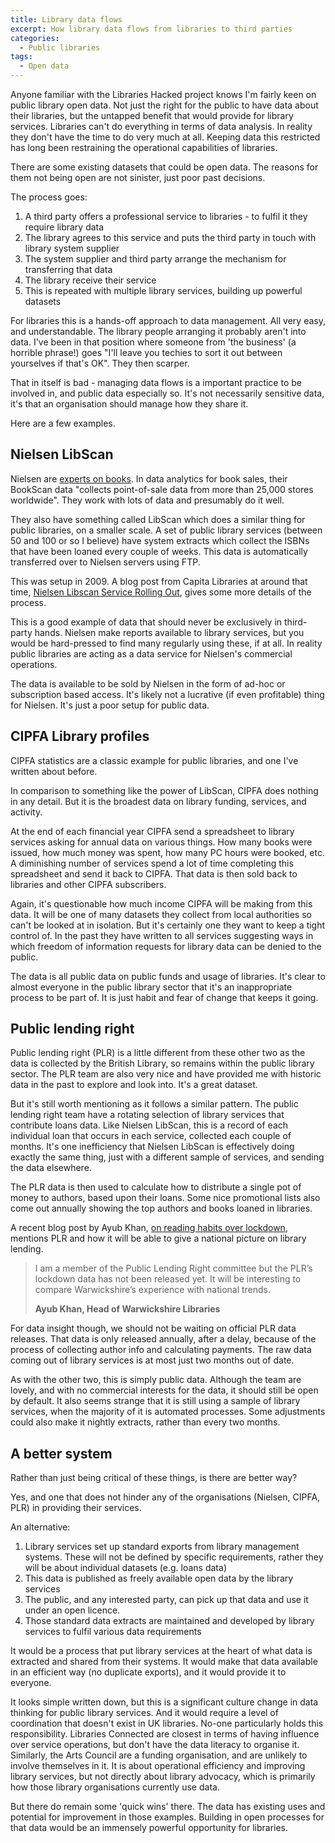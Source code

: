 ```yaml
---
title: Library data flows
excerpt: How library data flows from libraries to third parties
categories:
  - Public libraries 
tags:
  - Open data
---
```


Anyone familiar with the Libraries Hacked project knows I'm fairly keen on public library open data. Not just the right for the public to have data about their libraries, but the untapped benefit that would provide for library services. Libraries can't do everything in terms of data analysis. In reality they don't have the time to do very much at all. Keeping data this restricted has long been restraining the operational capabilities of libraries.

There are some existing datasets that could be open data. The reasons for them not being open are not sinister, just poor past decisions.

The process goes:

1. A third party offers a professional service to libraries - to fulfil it they require library data
2. The library agrees to this service and puts the third party in touch with library system supplier
3. The system supplier and third party arrange the mechanism for transferring that data
4. The library receive their service
5. This is repeated with multiple library services, building up powerful datasets

For libraries this is a hands-off approach to data management. All very easy, and understandable. The library people arranging it probably aren't into data. I've been in that position where someone from 'the business' (a horrible phrase!) goes "I'll leave you techies to sort it out between yourselves if that's OK". They then scarper.

That in itself is bad - managing data flows is a important practice to be involved in, and public data especially so. It's not necessarily sensitive data, it's that an organisation should manage how they share it.

Here are a few examples.

## Nielsen LibScan

Nielsen are [experts on books](https://nielsenbook.co.uk/). In data analytics for book sales, their BookScan data "collects point-of-sale data from more than 25,000 stores worldwide". They work with lots of data and presumably do it well.

They also have something called LibScan which does a similar thing for public libraries, on a smaller scale. A set of public library services (between 50 and 100 or so I believe) have system extracts which collect the ISBNs that have been loaned every couple of weeks. This data is automatically transferred over to Nielsen servers using FTP.

This was setup in 2009. A blog post from Capita Libraries at around that time, [Nielsen Libscan Service Rolling Out](https://blogs.capita-libraries.co.uk/decisions/2009/06/01/nielsen-libscan-service-rolling-out/), gives some more details of the process.

This is a good example of data that should never be exclusively in third-party hands. Nielsen make reports available to library services, but you would be hard-pressed to find many regularly using these, if at all. In reality public libraries are acting as a data service for Nielsen's commercial operations.

The data is available to be sold by Nielsen in the form of ad-hoc or subscription based access. It's likely not a lucrative (if even profitable) thing for Nielsen. It's just a poor setup for public data.

## CIPFA Library profiles

CIPFA statistics are a classic example for public libraries, and one I've written about before.

In comparison to something like the power of LibScan, CIPFA does nothing in any detail. But it is the broadest data on library funding, services, and activity.

At the end of each financial year CIPFA send a spreadsheet to library services asking for annual data on various things. How many books were issued, how much money was spent, how many PC hours were booked, etc. A diminishing number of services spend a lot of time completing this spreadsheet and send it back to CIPFA. That data is then sold back to libraries and other CIPFA subscribers.

Again, it's questionable how much income CIPFA will be making from this data. It will be one of many datasets they collect from local authorities so can't be looked at in isolation. But it's certainly one they want to keep a tight control of. In the past they have written to all services suggesting ways in which freedom of information requests for library data can be denied to the public.

The data is all public data on public funds and usage of libraries. It's clear to almost everyone in the public library sector that it's an inappropriate process to be part of. It is just habit and fear of change that keeps it going.

## Public lending right

Public lending right (PLR) is a little different from these other two as the data is collected by the British Library, so remains within the public library sector. The PLR team are also very nice and have provided me with historic data in the past to explore and look into. It's a great dataset.

But it's still worth mentioning as it follows a similar pattern. The public lending right team have a rotating selection of library services that contribute loans data. Like Nielsen LibScan, this is a record of each individual loan that occurs in each service, collected each couple of months. It's one inefficiency that Nielsen LibScan is effectively doing exactly the same thing, just with a different sample of services, and sending the data elsewhere.

The PLR data is then used to calculate how to distribute a single pot of money to authors, based upon their loans. Some nice promotional lists also come out annually showing the top authors and books loaned in libraries.

A recent blog post by Ayub Khan, [on reading habits over lockdown](https://www.thebookseller.com/blogs/lockdown-reading-lowdown-1250190), mentions PLR and how it will be able to give a national picture on library lending.

> I am a member of the Public Lending Right committee but the PLR’s lockdown data has not been released yet. It will be interesting to compare Warwickshire’s experience with national trends.
>
> **Ayub Khan, Head of Warwickshire Libraries**

For data insight though, we should not be waiting on official PLR data releases. That data is only released annually, after a delay, because of the process of collecting author info and calculating payments. The raw data coming out of library services is at most just two months out of date.

As with the other two, this is simply public data. Although the team are lovely, and with no commercial interests for the data, it should still be open by default. It also seems strange that it is still using a sample of library services, when the majority of it is automated processes. Some adjustments could also make it nightly extracts, rather than every two months.

## A better system

Rather than just being critical of these things, is there are better way?

Yes, and one that does not hinder any of the organisations (Nielsen, CIPFA, PLR) in providing their services.

An alternative:

1. Library services set up standard exports from library management systems. These will not be defined by specific requirements, rather they will be about individual datasets (e.g. loans data)
2. This data is published as freely available open data by the library services 
3. The public, and any interested party, can pick up that data and use it under an open licence.
4. Those standard data extracts are maintained and developed by library services to fulfil various data requirements

It would be a process that put library services at the heart of what data is extracted and shared from their systems. It would make that data available in an efficient way (no duplicate exports), and it would provide it to everyone.

It looks simple written down, but this is a significant culture change in data thinking for public library services. And it would require a level of coordination that doesn't exist in UK libraries. No-one particularly holds this responsibility. Libraries Connected are closest in terms of having influence over service operations, but don't have the data literacy to organise it. Similarly, the Arts Council are a funding organisation, and are unlikely to involve themselves in it. It is about operational efficiency and improving library services, but not directly about library advocacy, which is primarily how those library organisations currently use data.

But there do remain some 'quick wins' there. The data has existing uses and potential for improvement in those examples. Building in open processes for that data would be an immensely powerful opportunity for libraries.